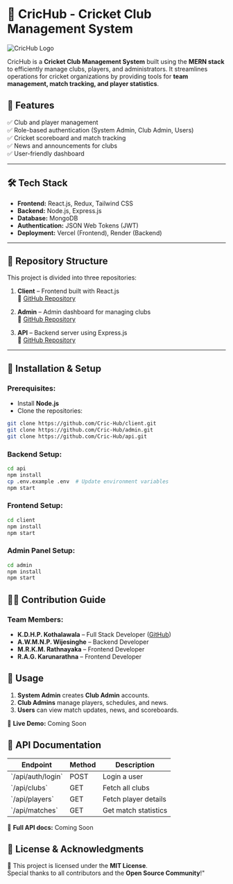# 🏏 CricHub - Cricket Club Management System

![CricHub Logo](https://res.cloudinary.com/hashanthapramod/image/upload/v1740896715/wux3dd2gpr9quu3ytlm1.png)

CricHub is a **Cricket Club Management System** built using the **MERN stack** to efficiently manage clubs, players, and administrators. It streamlines operations for cricket organizations by providing tools for **team management, match tracking, and player statistics**.

## 🚀 Features

✅ Club and player management  
✅ Role-based authentication (System Admin, Club Admin, Users)  
✅ Cricket scoreboard and match tracking  
✅ News and announcements for clubs  
✅ User-friendly dashboard  

---

## 🛠 Tech Stack

- **Frontend:** React.js, Redux, Tailwind CSS  
- **Backend:** Node.js, Express.js  
- **Database:** MongoDB  
- **Authentication:** JSON Web Tokens (JWT)  
- **Deployment:** Vercel (Frontend), Render (Backend)  

---

## 📂 Repository Structure

This project is divided into three repositories:

1. **Client** – Frontend built with React.js  
   🔗 [GitHub Repository](https://github.com/Cric-Hub/client)  

2. **Admin** – Admin dashboard for managing clubs  
   🔗 [GitHub Repository](https://github.com/Cric-Hub/admin)  

3. **API** – Backend server using Express.js  
   🔗 [GitHub Repository](https://github.com/Cric-Hub/api)  

---

## 🔧 Installation & Setup

### Prerequisites:
- Install **Node.js** 
- Clone the repositories:

```bash
git clone https://github.com/Cric-Hub/client.git
git clone https://github.com/Cric-Hub/admin.git
git clone https://github.com/Cric-Hub/api.git
```

### Backend Setup:
```bash
cd api
npm install
cp .env.example .env  # Update environment variables
npm start
```

### Frontend Setup:
```bash
cd client
npm install
npm start
```

### Admin Panel Setup:
```bash
cd admin
npm install
npm start
```

## 👨‍💻 Contribution Guide

### Team Members:
- **K.D.H.P. Kothalawala** – Full Stack Developer ([GitHub](https://github.com/PramodHashantha))  
- **A.W.M.N.P. Wijesinghe** – Backend Developer  
- **M.R.K.M. Rathnayaka** – Frontend Developer  
- **R.A.G. Karunarathna** – Frontend Developer  


## 📌 Usage

1. **System Admin** creates **Club Admin** accounts.  
2. **Club Admins** manage players, schedules, and news.  
3. **Users** can view match updates, news, and scoreboards.  

🔗 **Live Demo:** Coming Soon  

## 📡 API Documentation

| Endpoint            | Method | Description                |
|---------------------|--------|----------------------------|
| \`/api/auth/login\`   | POST   | Login a user               |
| \`/api/clubs\`        | GET    | Fetch all clubs            |
| \`/api/players\`      | GET    | Fetch player details       |
| \`/api/matches\`      | GET    | Get match statistics       |

📄 **Full API docs:** Coming Soon  

## 📜 License & Acknowledgments

📜 This project is licensed under the **MIT License**.  
Special thanks to all contributors and the **Open Source Community**!"
